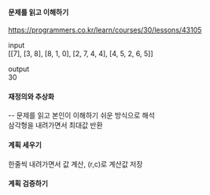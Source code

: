 #### 문제를 읽고 이해하기
https://programmers.co.kr/learn/courses/30/lessons/43105

input</br>
[[7], [3, 8], [8, 1, 0], [2, 7, 4, 4], [4, 5, 2, 6, 5]]

output</br>
30


#### 재정의와 추상화<br>
-- 문제를 읽고 본인이 이해하기 쉬운 방식으로 해석<br>
삼각형을 내려가면서 최대값 반환

#### 계획 세우기<br>
한줄씩 내려가면서 값 계산, (r,c)로 계산값 저장

#### 계획 검증하기
